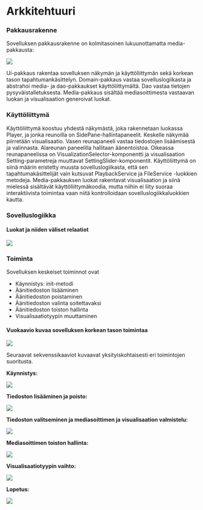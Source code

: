 # Arkkitehtuuri

### Pakkausrakenne
Sovelluksen pakkausrakenne on kolmitasoinen lukuunottamatta media-pakkausta:

![](https://github.com/Veikkosuhonen/ot-harjoitustyo/blob/master/dokumentaatio/kuvat/Pakkausrakenne.png)

Ui-pakkaus rakentaa sovelluksen näkymän ja käyttöliittymän sekä korkean tason tapahtumankäsittelyn. Domain-pakkaus vastaa sovelluslogiikasta ja abstrahoi media- ja dao-pakkaukset käyttöliittymältä. Dao vastaa tietojen pysyväistalletuksesta. Media-pakkaus sisältää mediasoittimesta vastaavan luokan ja visualisaation generoivat luokat. 

### Käyttöliittymä

Käyttöliittymä koostuu yhdestä näkymästä, joka rakennetaan luokassa Player, ja jonka reunoilla on SidePane-hallintapaneelit. Keskelle näkymää piirretään visualisaatio.
Vasen reunapaneeli vastaa tiedostojen lisäämisestä ja valinnasta. Alareunan paneelilla hallitaan äänentoistoa. Oikeassa reunapaneelissa on VisualizationSelector-komponentti ja visualisaation Setting-parametreja muuttavat SettingSlider-komponentit. Käyttöliittymä on siinä määrin eristetty muusta sovelluslogiikasta, että sen tapahtumakäsittelijät vain kutsuvat PlaybackService ja FileService -luokkien metodeja. Media-pakkauksen luokat rakentavat visualisaation ja siinä mielessä sisältävät käyttöliittymäkoodia, mutta niihin ei liity suoraa interaktiivista toimintaa vaan niitä kontrolloidaan sovelluslogiikkaluokkien kautta.

### Sovelluslogiikka
#### Luokat ja niiden väliset relaatiot

![](https://github.com/Veikkosuhonen/ot-harjoitustyo/blob/master/dokumentaatio/kuvat/Luokkakaavio.png)

### Toiminta

Sovelluksen keskeiset toiminnot ovat
- Käynnistys: init-metodi
- Äänitiedoston lisääminen
- Äänitiedoston poistaminen
- Äänitiedoston valinta soitettavaksi
- Äänitiedoston toiston hallinta
- Visualisaatiotyypin muuttaminen

#### Vuokaavio kuvaa sovelluksen korkean tason toimintaa

![](https://github.com/Veikkosuhonen/ot-harjoitustyo/blob/master/dokumentaatio/kuvat/Audiziler_flowchart.png)

Seuraavat sekvenssikaaviot kuvaavat yksityiskohtaisesti eri toimintojen suoritusta.

**Käynnistys:**

![](https://github.com/Veikkosuhonen/ot-harjoitustyo/blob/master/dokumentaatio/kuvat/Application%20init()%20method.png)


**Tiedoston lisääminen ja poisto:**

![](https://github.com/Veikkosuhonen/ot-harjoitustyo/blob/master/dokumentaatio/kuvat/Communication%20between%20Player%20and%20FileService.png)


**Tiedoston valitseminen ja mediasoittimen ja visualisaation valmistelu:**

![](https://github.com/Veikkosuhonen/ot-harjoitustyo/blob/master/dokumentaatio/kuvat/File%20selection%20sequence(1).png)


**Mediasoittimen toiston hallinta:**

![](https://github.com/Veikkosuhonen/ot-harjoitustyo/blob/master/dokumentaatio/kuvat/togglePlayback.png)


**Visualisaatiotyypin vaihto:**

![](https://github.com/Veikkosuhonen/ot-harjoitustyo/blob/master/dokumentaatio/kuvat/Select%20Visualization%20Type.png)


**Lopetus:**

![](https://github.com/Veikkosuhonen/ot-harjoitustyo/blob/master/dokumentaatio/kuvat/Application%20stop()%20method.png)
